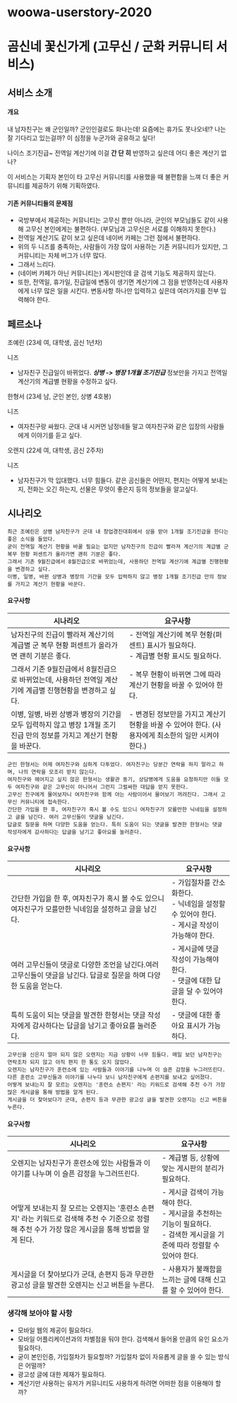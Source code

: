 # woowa-userstory-2020

# 곰신네 꽃신가게 (고무신 / 군화 커뮤니티 서비스)


## 서비스 소개

#### 개요

내 남자친구는 왜 군인일까? 
군인인걸로도 화나는데! 요즘에는 휴가도 못나오네!?
나는 잘 기다리고 있는걸까? 이 심정을 누군가와 공유하고 싶다!

나이스 조기진급~ 전역일 계산기에 이걸 **간 단 히** 반영하고 싶은데 어디 좋은 계산기 없나?




이 서비스는 기획자 본인이 타 고무신 커뮤니티를 사용했을 때 불편함을 느껴 더 좋은 커뮤니티를 제공하기 위해 기획하였다.


#### 기존 커뮤니티들의 문제점

 + 국방부에서 제공하는 커뮤니티는 고무신 뿐만 아니라, 군인의 부모님들도 같이 사용해 고무신 본인에게는 불편하다. (부모님과 고무신은 서로를 이해하지 못한다.)
 + 전역일 계산기도 같이 보고 싶은데 네이버 카페는 그런 점에서 불편하다.
 + 위의 두 니즈를 충족하는, 사람들이 가장 많이 사용하는 기존 커뮤니티가 있지만, 그 커뮤니티는 자체 버그가 너무 많다.
 + 그래서 느리다.
 + (네이버 카페가 아닌 커뮤니티는) 게시판인데 글 검색 기능도 제공하지 않는다.
 + 또한, 전역일, 휴가일, 진급일에 변동이 생기면 계산기에 그 점을 반영하는데 사용자에게 너무 많은 일을 시킨다. 변동사항 하나만 입력하고 싶은데 여러가지를 전부 입력해야 한다.




## 페르소나

조예린 (23세 여, 대학생, 곰신 1년차)

니즈

+ 남자친구 진급일이 바뀌었다. ***상병 -> 병장 1개월 조기진급*** 정보만을 가지고 전역일 계산기의 계급별 현황을 수정하고 싶다. 



한형서 (23세 남, 군인 본인, 상병 4호봉)

니즈

+ 여자친구랑 싸웠다. 군대 내 시커먼 남정네들 말고 여자친구와 같은 입장의 사람들에게 이야기를 듣고 싶다.



오렌지 (22세 여, 대학생, 곰신 2주차)

니즈

+ 남자친구가 막 입대했다. 너무 힘들다. 같은 곰신들은 어떤지, 편지는 어떻게 보내는지, 전화는 오긴 하는지, 선물은 무엇이 좋은지 등의 정보들을 알고싶다. 



## 시나리오

```
최근 조예린은 상병 남자친구가 군대 내 창업경진대회에서 상을 받아 1개월 조기진급을 한다는 좋은 소식을 들었다. 
굳이 전역일 계산기 현황을 바꿀 필요는 없지만 남자친구의 진급이 빨라져 계산기의 계급별 군 복무 현황 퍼센트가 올라가면 괜히 기분은 좋다. 
그래서 기존 9월진급에서 8월진급으로 바뀌었는데, 사용하던 전역일 계산기에 계급별 진행현황을 변경하고 싶다. 
이병, 일병, 바뀐 상병과 병장의 기간을 모두 입력하지 않고 병장 1개월 조기진급 만의 정보를 가지고 계산기 현황을 바꾼다. 
```

#### 요구사항

| 시나리오                                                     | 요구사항                                                     |
| ------------------------------------------------------------ | ------------------------------------------------------------ |
| 남자친구의 진급이 빨라져 계산기의 계급별 군 복무 현황 퍼센트가 올라가면 괜히 기분은 좋다. | - 전역일 계산기에 복무 현황(퍼센트) 표시가 필요하다.<br>- 계급별 현황 표시도 필요하다. |
| 그래서 기존 9월진급에서 8월진급으로 바뀌었는데, 사용하던 전역일 계산기에 계급별 진행현황을 변경하고 싶다.  | - 복무 현황이 바뀌면 그에 따라 계산기 현황을 바꿀 수 있어야 한다. |
| 이병, 일병, 바뀐 상병과 병장의 기간을 모두 입력하지 않고 병장 1개월 조기진급 만의 정보를 가지고 계산기 현황을 바꾼다. | - 변경된 정보만을 가지고 계산기 현황을 바꿀 수 있어야 한다. (사용자에게 최소한의 일만 시켜야 한다.) |






```
군인 한형서는 어제 여자친구와 심하게 다투었다. 여자친구는 당분간 연락을 하지 말라고 하며, 나의 연락을 모조리 받지 않는다. 
여자친구와 헤어지고 싶지 않은 한형서는 생활관 동기, 상담병에게 도움을 요청하지만 이들 모두 여자친구와 같은 고무신이 아니어서 그런지 그럴싸한 대답을 얻지 못한다. 
고무신 친구에게 물어보자니 여자친구와 함께 아는 사람이어서 물어보기 꺼려진다. 그래서 고무신 커뮤니티에 접속한다. 
간단한 가입을 한 후, 여자친구가 혹시 볼 수도 있으니 여자친구가 모를만한 닉네임을 설정하고 글을 남긴다. 여러 고무신들이 댓글을 남긴다. 
답글로 질문을 하며 다양한 도움을 얻는다. 특히 도움이 되는 댓글을 발견한 한형서는 댓글 작성자에게 감사하다는 답글을 남기고 좋아요를 눌러준다.
```

#### 요구사항

| 시나리오                            | 요구사항                             |
| ---------------------- | ----------------------------------------- |
| 간단한 가입을 한 후, 여자친구가 혹시 볼 수도 있으니 여자친구가 모를만한 닉네임을 설정하고 글을 남긴다. | - 가입절차를 간소화한다.<br>- 닉네임을 설정할 수 있어야 한다.<br>- 게시글 작성이 가능해야 한다. |
| 여러 고무신들이 댓글로 다양한 조언을 남긴다.여러 고무신들이 댓글을 남긴다. 답글로 질문을 하며 다양한 도움을 얻는다. | - 게시글에 댓글 작성이 가능해야 한다.<br>- 댓글에 대한 답글을 달 수 있어야 한다. |
| 특히 도움이 되는 댓글을 발견한 한형서는 댓글 작성자에게 감사하다는 답글을 남기고 좋아요를 눌러준다. | - 댓글에 대한 좋아요 표시가 가능하다.                        |





```
고무신을 신은지 얼마 되지 않은 오렌지는 지금 상황이 너무 힘들다. 매일 보던 남자친구는 연락조차 되지 않고 아직 편지 한 통도 오지 않았다. 
오렌지는 남자친구가 훈련소에 있는 사람들과 이야기를 나누며 이 슬픈 감정을 누그러뜨린다. 
다른 훈련소 고무신들과 이야기를 나누다 보니 남자친구에게 손편지를 보내고 싶어졌다.
어떻게 보내는지 잘 모르는 오렌지는 '훈련소 손편지' 라는 키워드로 검색해 추천 수가 가장 많은 게시글을 통해 방법을 알게 된다.
게시글을 더 찾아보다가 군대, 손편지 등과 무관한 광고성 글을 발견한 오렌지는 신고 버튼을 누른다. 
```

#### 요구사항

| 시나리오                                                     | 요구사항                                                     |
| ------------------------------------------------------------ | ------------------------------------------------------------ |
| 오렌지는 남자친구가 훈련소에 있는 사람들과 이야기를 나누며 이 슬픈 감정을 누그러뜨린다. | - 계급별 등, 상황에 맞는 게시판의 분리가 필요하다.           |
| 어떻게 보내는지 잘 모르는 오렌지는 '훈련소 손편지' 라는 키워드로 검색해 추천 수 기준으로 정렬해 추천 수가 가장 많은 게시글을 통해 방법을 알게 된다. | - 게시글 검색이 가능해야 한다. <br>- 게시글을 추천하는 기능이 필요하다.<br>- 검색한 게시글을 기준에 따라 정렬할 수 있어야 한다. |
|게시글을 더 찾아보다가 군대, 손편지 등과 무관한 광고성 글을 발견한 오렌지는 신고 버튼을 누른다. | - 사용자가 불쾌함을 느끼는 글에 대해 신고를 할 수 있어야 한다.|







### 생각해 보아야 할 사항

+ 모바일 웹의 제공이 필요하다.
+ 모바일 어플리케이션과의 차별점을 둬야 한다. 검색해서 들어올 만큼의 유인 요소가 필요하다.
+ 굳이 본인인증, 가입절차가 필요할까? 가입절차 없이 자유롭게 글을 쓸 수 있는 방식은 어떨까?
+ 광고성 글에 대한 제재가 필요하다.
+ 계산기만 사용하는 유저가 커뮤니티도 사용하게 하려면 어떠한 점을 이용해야 할까?
